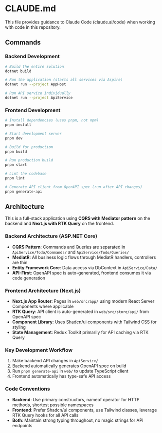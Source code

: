 # CLAUDE.md

This file provides guidance to Claude Code (claude.ai/code) when working with code in this repository.

## Commands

### Backend Development
```bash
# Build the entire solution
dotnet build

# Run the application (starts all services via Aspire)
dotnet run --project AppHost

# Run API service individually
dotnet run --project ApiService
```

### Frontend Development
```bash
# Install dependencies (uses pnpm, not npm)
pnpm install

# Start development server
pnpm dev

# Build for production
pnpm build

# Run production build
pnpm start

# Lint the codebase
pnpm lint

# Generate API client from OpenAPI spec (run after API changes)
pnpm generate-api
```

## Architecture

This is a full-stack application using **CQRS with Mediator pattern** on the backend and **Next.js with RTK Query** on the frontend.

### Backend Architecture (ASP.NET Core)
- **CQRS Pattern**: Commands and Queries are separated in `ApiService/Todo/Commands/` and `ApiService/Todo/Queries/`
- **MediatR**: All business logic flows through MediatR handlers, controllers are thin
- **Entity Framework Core**: Data access via DbContext in `ApiService/Data/`
- **API-First**: OpenAPI spec is auto-generated, frontend consumes it via code generation

### Frontend Architecture (Next.js)
- **Next.js App Router**: Pages in `web/src/app/` using modern React Server Components where applicable
- **RTK Query**: API client is auto-generated in `web/src/store/api/` from OpenAPI spec
- **Component Library**: Uses Shadcn/ui components with Tailwind CSS for styling
- **State Management**: Redux Toolkit primarily for API caching via RTK Query

### Key Development Workflow
1. Make backend API changes in `ApiService/`
2. Backend automatically generates OpenAPI spec on build
3. Run `pnpm generate-api` in `web/` to update TypeScript client
4. Frontend automatically has type-safe API access

### Code Conventions
- **Backend**: Use primary constructors, nameof operator for HTTP methods, shortest possible namespaces
- **Frontend**: Prefer Shadcn/ui components, use Tailwind classes, leverage RTK Query hooks for all API calls
- **Both**: Maintain strong typing throughout, no magic strings for API endpoints